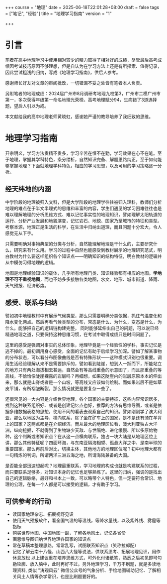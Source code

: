 +++
course = "地理"
date = 2025-06-18T22:01:28+08:00
draft = false
tags = ["笔记", "经验"]
title = "地理学习指南"
version = "1"

+++

# 引言
笔者在高中地理学习中使用相对较少的精力取得了相对好的成绩，尽管最后高考成绩因考试技巧原因不够理想，但是自认为在学习方法上还是有所探索、值得记录，因此尝试粗浅的归纳，写成《地理学习指南》，供后人参考。

感谢师长好友对文章的审阅批改，一切错漏不妥之处皆有笔者本人负责。

另附笔者的地理成绩：2024届广州市8月调研考地理九校第3，广州市二模广州市第一，多次获得年级第一命名地理光荣榜。高考地理赋分94，生病错了3道选择题，望后人引以为戒。

本文献给我的高中地理老师黄晓虹，感谢她严谨的教导培养了我细致的思维。

# 地理学习指南
开宗明义，学习方法贵精不贵多，学习辛苦在恒不在勤，学习效果在心不在笔。至于地理，掌握其学科特色，条分缕析，自然知识完备、解题思路纯正。至于如何能够掌握地理？下面就地理学科特色，相应的学习思想，以及可用的学习策略逐一分析。
## 经天纬地的内涵
中学阶段的地理被归入文科，但是大学阶段的地理学往往被归入理科，教师们分析地理的难点在于半文半理式的思维和丰富的内容，学生们遇见的学习困难往往也是难以理解地理的分析思维方式、难以记忆事实性的地理知识，譬如理解太阳轨道的运行、分析产业发展和地貌演变，记忆岩石、地貌、国家乃至城市的特征和类型。考察本源，地理正是生活的科学，在生活中归纳出道理，而且问题十分宏大，令人感觉无从下手。

只需要明确对事物典型的分类与分析，自然能理解地理是干什么的，主要研究什么，研究来有什么用。学习的过程中自然也能感受到教材展示的地理研究范式，明白教材为什么要这样组织各个知识点——明确知识的结构特征，明白教材的逻辑并从中模仿习得地理的逻辑。

地图是地理经验知识的载体，几乎所有地理门类、知识经验都有相应的地图。**学地理不可不重视地图**，而也不妨多多接触各类地图，水文、地形、城市街道、降雨、天气预报、经济形势。

## 感受、联系与归纳
譬如初中地理教材中有展示气候类型，那么只需要明确分类依据，抓住气温变化和降水变化两点。然后再看气候类型的分布，常态是什么、为什么，变态是什么，为什么。能够把自己的逻辑链构建完整， 同时能够延伸出自己的问题，可以说已经精通地理之道，只要保持这种思维习惯，在考试中取得成绩只是时间问题了。

这里的感受是强调对事实的总体印象，地理毕竟是一个经验性的学科，事实记忆是逃不掉的。最初调用身心感受，全面的记忆有助于后续学习加深。譬如了解某事物的分布状态，可以看分布图像曲线是否有特殊形状——这种模式识别也很重要。调用生活经验理解从来不是需要排斥的，譬如看到陡崖，想到人一跃而下，所能站立的地方只有两处海拔相去甚远，自然会有等高线重叠的示意图了，而且那重叠的等高线，不恰恰像陡崖裸露的岩层吗？再细想，如果这陡崖内的岩层原原本本的伸出来，那么就是山脊或者是一个山坡，等高线又应该如何绘制。而如果岩层不是如草皮平铺，有所褶皱断裂，那么情况就更是要复杂一些了。

还很常见的一大内容是介绍世界地理，各个国家的主要特征，这些内容常识居多，找到这种联系组织好、或者是创建记忆点也好，推荐的方法有思维导图，或者是依据多维数据表格的思想，使用不同的看表去观察自己的知识。譬如刚刚学了澳大利亚，那么以地区为主导、横向联系，除了坐在矿车上的国家，是不是还有骑在羊背上的国家？这两点都是在介绍经济。而从最大的地理区位看，澳大利亚独占大洋洲，纵向挖掘，不就得到了生物缺少天敌、与世隔绝、进化缓慢、所以多原始物种，这个判断或者知识点？在从这一点横向联系，独占一块大陆是从地理区位上讲，那么其他特征呢？四面环海，与东南亚隔海相望、孤悬大洋之中、是南半球的重要国家。那么再前后对比，切换主体，其他地方的地理区位呢？初中地理大都有一句精炼的判词，所谓两洋三洲五海之地，所谓海陆兼备的大国。

是否能全部迅速想起呢？地理最重联系，学习地理的构成也就是构建联系的过程，而只要联系足够多，对知识本身的记忆也足够熟练了。这里的归纳，强调的是找出自己的逻辑脉络，最好和书本上一致，可以略带个人特色，但一定要符合常识、地理的公理，在每一个人都是可以接受的逻辑，才有助于学习。
## 可供参考的行动
- 读国家地理杂志、拓展视野见识
- 使用天气预报软件，看全国气温的等温线，等降水量线，以及紫外线、雾霾等指标
- 购买世界地图、中国地图一副，了解各地风土，记忆各省份
- 画思维导图归纳世界地理各国家的知识点
- 常在草稿本整理思路，常常乱写，试图联系知识点（笑称拉郎配）
- 记忆了解云南十八怪，山西八大怪等说法，供联系思考、拓展地理见识，用作休息放松
以上建议重在培养思维方式，可外化付诸纸笔，熟悉之后初见即可勾勒轮廓、放入脑中，此时再好不过。另外地理学习，千万不刷题，就是多读地理资料, 类似 "涛观风云" 微信公众号的气象分析、手绘地图辅助记忆、了解相关风土人情等杂学常识，也是比刷题要好的。